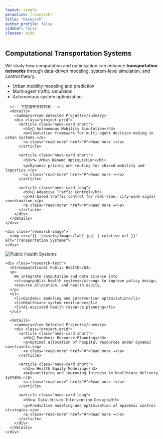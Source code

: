 ```yaml
---
layout: single
permalink: /research/
title: "Research"
author_profile: false
sidebar: false
classes: wide
---
```


<!-- ========== 方向一：左文字右图 ========== -->
<div class="research-wrapper">
  <section class="research-section">
    <div class="research-text">
      <h2>Computational Transportation Systems</h2>
      <p>
        We study how computation and optimization can enhance 
        <strong>transportation networks</strong> through data-driven modeling, 
        system-level simulation, and control theory.
      </p>
      <ul>
        <li>Urban mobility modeling and prediction</li>
        <li>Multi-agent traffic simulation</li>
        <li>Autonomous system optimization</li>
      </ul>

      <!-- 下拉展开项目列表 -->
      <details>
        <summary>View Selected Projects</summary>
        <div class="project-grid">
          <article class="news-card short">
            <h3>🚗 Autonomous Mobility Simulation</h3>
            <p>Simulation framework for multi-agent decision making in urban systems.</p>
            <a class="read-more" href="#">Read more →</a>
          </article>

          <article class="news-card short">
            <h3>🛰️ Urban Demand Optimization</h3>
            <p>Dynamic pricing and routing for shared mobility and logistics.</p>
            <a class="read-more" href="#">Read more →</a>
          </article>

          <article class="news-card long">
            <h3>🚦 Adaptive Traffic Control</h3>
            <p>AI-based traffic control for real-time, city-wide signal coordination.</p>
            <a class="read-more" href="#">Read more →</a>
          </article>
        </div>
      </details>
    </div>

    <div class="research-image">
      <img src="{{ '/assets/images/lab1.jpg' | relative_url }}" alt="Transportation Systems">
    </div>
  </section>
</div>

<!-- ========== 方向二：左图右文字 ========== -->
<div class="research-wrapper alt">
  <section class="research-section">
    <div class="research-image">
      <img src="{{ '/assets/images/lab1.jpg' | relative_url }}" alt="Public Health Systems">
    </div>

    <div class="research-text">
      <h2>Computational Public Health</h2>
      <p>
        We integrate computation and data science into 
        <strong>public health systems</strong> to improve policy design, 
        resource allocation, and health equity.
      </p>
      <ul>
        <li>Epidemic modeling and intervention optimization</li>
        <li>Healthcare system resilience</li>
        <li>AI-assisted health resource planning</li>
      </ul>

      <details>
        <summary>View Selected Projects</summary>
        <div class="project-grid">
          <article class="news-card short">
            <h3>🧬 Pandemic Resource Planning</h3>
            <p>Optimal allocation of hospital resources under dynamic constraints.</p>
            <a class="read-more" href="#">Read more →</a>
          </article>

          <article class="news-card short">
            <h3>⚖️ Health Equity Modeling</h3>
            <p>Quantifying and improving fairness in healthcare delivery systems.</p>
            <a class="read-more" href="#">Read more →</a>
          </article>

          <article class="news-card long">
            <h3>📊 Data-driven Intervention Design</h3>
            <p>Predictive modeling and optimization of epidemic control strategies.</p>
            <a class="read-more" href="#">Read more →</a>
          </article>
        </div>
      </details>
    </div>
  </section>
</div>
